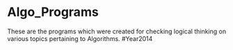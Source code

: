 Algo_Programs
=============
These are the programs which were created for checking logical thinking on various topics pertaining to Algorithms. #Year2014
